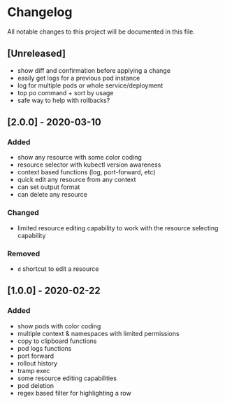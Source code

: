 # Changelog
All notable changes to this project will be documented in this file.

## [Unreleased]
- show diff and confirmation before applying a change
- easily get logs for a previous pod instance
- log for multiple pods or whole service/deployment
- top po command + sort by usage
- safe way to help with rollbacks?

## [2.0.0] - 2020-03-10
### Added
- show any resource with some color coding
- resource selector with kubectl version awareness
- context based functions (log, port-forward, etc)
- quick edit any resource from any context
- can set output format
- can delete any resource

### Changed
- limited resource editing capability to work with the resource selecting capability

### Removed
- `d` shortcut to edit a resource

## [1.0.0] - 2020-02-22
### Added
- show pods with color coding
- multiple context & namespaces with limited permissions
- copy to clipboard functions
- pod logs functions
- port forward
- rollout history
- tramp exec
- some resource editing capabilities
- pod deletion
- regex based filter for highlighting a row
